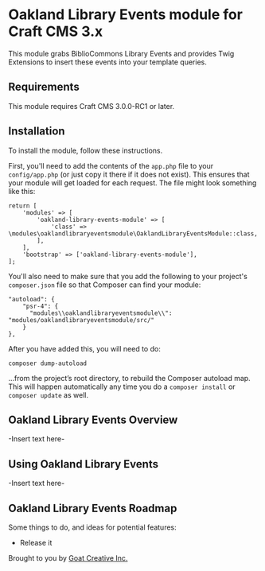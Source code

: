 # Oakland Library Events module for Craft CMS 3.x

This module grabs BiblioCommons Library Events and provides Twig Extensions to insert these events into your template queries.

## Requirements

This module requires Craft CMS 3.0.0-RC1 or later.

## Installation

To install the module, follow these instructions.

First, you'll need to add the contents of the `app.php` file to your `config/app.php` (or just copy it there if it does not exist). This ensures that your module will get loaded for each request. The file might look something like this:
```
return [
    'modules' => [
        'oakland-library-events-module' => [
            'class' => \modules\oaklandlibraryeventsmodule\OaklandLibraryEventsModule::class,
        ],
    ],
    'bootstrap' => ['oakland-library-events-module'],
];
```
You'll also need to make sure that you add the following to your project's `composer.json` file so that Composer can find your module:

    "autoload": {
        "psr-4": {
          "modules\\oaklandlibraryeventsmodule\\": "modules/oaklandlibraryeventsmodule/src/"
        }
    },

After you have added this, you will need to do:

    composer dump-autoload
 
 …from the project’s root directory, to rebuild the Composer autoload map. This will happen automatically any time you do a `composer install` or `composer update` as well.

## Oakland Library Events Overview

-Insert text here-

## Using Oakland Library Events

-Insert text here-

## Oakland Library Events Roadmap

Some things to do, and ideas for potential features:

* Release it

Brought to you by [Goat Creative Inc.](https://meetgoat.com)
